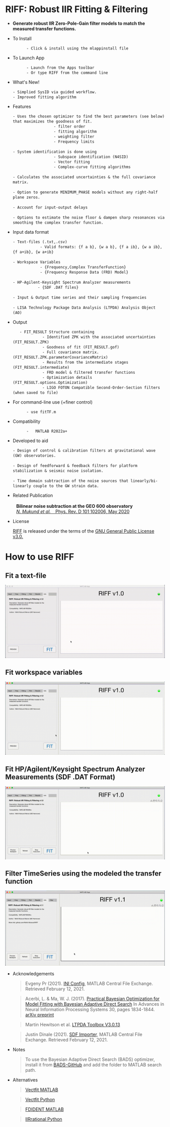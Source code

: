 # RIFF: Robust IIR Fitting & Filtering

- **Generate robust IIR Zero-Pole-Gain filter models to match the measured transfer functions.**

- To Install 

            - Click & install using the mlappinstall file 

- To Launch App 
              
            - Launch from the Apps toolbar
            - Or type RIFF from the command line
            
- What's New!

      - Simplied SysID via guided workflow.
      - Improved fitting algorithm 

- Features

      - Uses the chosen optimizer to find the best parameters (see below) that maximizes the goodness of fit.
                        - filter order
                        - fitting algorithm
                        - weighting filter 
                        - Frequency limits
                        
      - System identification is done using 
                        - Subspace identification (N4SID)
                        - Vector fitting 
                        - Complex-curve fitting algorithms
                        
      - Calculates the associated uncertainties & the full covariance matrix.

      - Option to generate MINIMUM_PHASE models without any right-half plane zeros.

      - Account for input-output delays 
      
      - Options to estimate the noise floor & dampen sharp resonances via smoothing the complex transfer function.

- Input data format

      - Text-files (.txt,.csv) 
                  - Valid formats: {f a b}, {w a b}, {f a ib}, {w a ib}, {f a+ib}, {w a+ib}
                  
      - Workspace Variables 
                  - {Frequency,Complex TransferFunction}
                  - {Frequency Response Data (FRD) Model}
                  
      - HP-Agilent-Keysight Spectrum Analyzer measurements
                 - {SDF .DAT files}
                 
      - Input & Output time series and their sampling frequencies
      
      - LISA Technology Package Data Analysis (LTPDA) Analysis Object (AO)

- Output

         - FIT_RESULT Structure containing 
                   - Identified ZPK with the associated uncertainties  (FIT_RESULT.ZPK)
                   - Goodness of fit (FIT_RESULT.gof)
                   - Full covariance matrix. (FIT_RESULT.ZPK.parameterCovarianceMatrix)
                   - Results from the intermediate stages (FIT_RESULT.intermediate)
                   - FRD model & filtered transfer functions
                   - Optimization details (FIT_RESULT.options.Optimization)
                   - LIGO FOTON Compatible Second-Order-Section filters (when saved to file)                   



- For command-line use (+finer control)

            - use fitTF.m

- Compatibility

            -   MATLAB R2022a+
            
- Developed to aid 

      - Design of control & calibration filters at gravitational wave (GW) observatories.
      
      - Design of feedforward & feedback filters for platform stabilization & seismic noise isolation.
      
      - Time domain subtraction of the noise sources that linearly/bi-linearly couple to the GW strain data.
      
      
- Related Publication <br /> &ensp;<br /> &ensp; **Bilinear noise subtraction at the GEO 600 observatory** <br /> &ensp; 
   [*N. Mukund et al.*  &ensp; Phys. Rev. D 101 102006, May 2020](https://doi.org/10.1103/PhysRevD.101.102006)
   


- License

     [RIFF](https://github.com/Nikhil-Mukund/RIFF) is released under the terms of the [GNU General Public License v3.0.](https://github.com/Nikhil-Mukund/RIFF/blob/main/LICENSE)

# How to use RIFF

## Fit a text-file
![Alt text](/tutorials/RIFF-tutorial-1.gif)

## Fit workspace variables 
![Alt text](/tutorials/RIFF-tutorial-2.gif)

## Fit HP/Agilent/Keysight Spectrum Analyzer Measurements (SDF .DAT Format)
![Alt text](/tutorials/RIFF-tutorial-3.gif)


## Filter TimeSeries using the modeled the transfer function
![Alt text](/tutorials/RIFF-tutorial-4.gif)


- Acknowledgements 

     > Evgeny Pr (2021). [INI Config](https://www.mathworks.com/matlabcentral/fileexchange/24992-ini-config), MATLAB Central File Exchange. Retrieved February 12, 2021.
     
     > Acerbi, L. & Ma, W. J. (2017). [Practical Bayesian Optimization for Model Fitting with Bayesian Adaptive Direct Search](https://proceedings.neurips.cc/paper/2017/hash/df0aab058ce179e4f7ab135ed4e641a9-Abstract.html) In Advances in Neural Information Processing Systems 30, pages 1834-1844. [arXiv preprint](https://arxiv.org/abs/1705.04405)
      
    > Martin Hewitson et al. [LTPDA Toolbox V3.0.13](https://www.lisamission.org/ltpda/)
    
    > Justin Dinale (2021). [SDF Importer](https://www.mathworks.com/matlabcentral/fileexchange/67513-sdf-importer), MATLAB Central File Exchange. Retrieved February 12, 2021.
    
- Notes     

     > To use the Bayesian Adaptive Direct Search (BADS) optimizer, install it from [BADS-GitHub](https://github.com/lacerbi/bads) and add the folder to MATLAB search path.
     
- Alternatives

     > [Vectfit MATLAB](https://www.sintef.no/projectweb/vectfit/)
     
     > [Vectfit Python](https://github.com/PhilReinhold/vectfit_python)
     
     > [FDIDENT MATLAB](https://www.mathworks.com/products/connections/product_detail/product_35570.html)
     
     > [IIRrational Python](https://lee-mcculler.docs.ligo.org/iirrational/)

